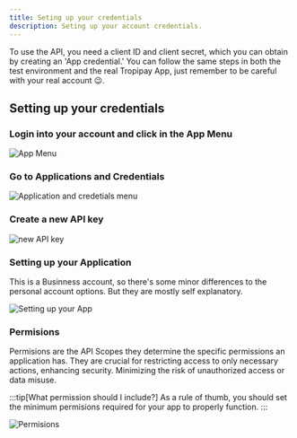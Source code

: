 ```yaml
---
title: Seting up your credentials
description: Seting up your account credentials.
---
```


To use the API, you need a client ID and client secret, which you can obtain by creating an 'App credential.' You can follow the same steps in both the test environment and the real Tropipay App, just remember to be careful with your real account 😉.

## Setting up your credentials

### Login into your account and click in the App Menu

![App Menu](/tropipayjs-docs/images/cred1.png)

### Go to Applications and Credentials

![Application and credetials menu](/tropipayjs-docs/images/cred2.png)

### Create a new API key

![new API key](/tropipayjs-docs/images/cred3.png)

### Setting up your Application

This is a Businness account, so there's some minor differences to the personal account options. But they are mostly self explanatory.

![Setting up your App](/tropipayjs-docs/images/cred4.png)

### Permisions

Permisions are the API Scopes they determine the specific permissions an application has. They are crucial for restricting access to only necessary actions, enhancing security. Minimizing the risk of unauthorized access or data misuse.

:::tip[What permission should I include?]
As a rule of thumb, you should set the minimum permisions required for your app to properly function.
:::

![Permisions](/tropipayjs-docs/images/cred5.png)
